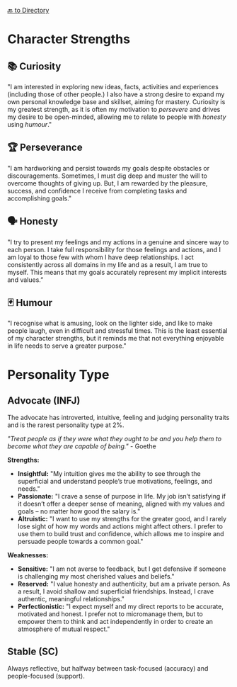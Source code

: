 [🔙 to Directory](README.md)

# Character Strengths

## 📚 Curiosity
"I am interested in exploring new ideas, facts, activities and experiences (including those of other people.) I also have a strong desire to expand my own personal knowledge base and skillset, aiming for mastery. Curiosity is my greatest strength, as it is often my motivation to *persevere* and drives my desire to be open-minded, allowing me to relate to people with *honesty* using *humour*."

## 🏆 Perseverance
"I am hardworking and persist towards my goals despite obstacles or discouragements. Sometimes, I must dig deep and muster the will to overcome thoughts of giving up. But, I am rewarded by the pleasure, success, and confidence I receive from completing tasks and accomplishing goals."

## 🗣️ Honesty
"I try to present my feelings and my actions in a genuine and sincere way to each person. I take full responsibility for those feelings and actions, and I am loyal to those few with whom I have deep relationships. I act consistently across all domains in my life and as a result, I am true to myself. This means that my goals accurately represent my implicit interests and values.”

## 🃏 Humour
"I recognise what is amusing, look on the lighter side, and like to make people laugh, even in difficult and stressful times. This is the least essential of my character strengths, but it reminds me that not everything enjoyable in life needs to serve a greater purpose."

# Personality Type

## Advocate (INFJ)

The advocate has introverted, intuitive, feeling and judging personality traits and is the rarest personality type at 2%.

*"Treat people as if they were what they ought to be and you help them to become what they are capable of being."* - Goethe

**Strengths:**
- **Insightful:** "My intuition gives me the ability to see through the superficial and understand people’s true motivations, feelings, and needs."
- **Passionate:** "I crave a sense of purpose in life. My job isn’t satisfying if it doesn’t offer a deeper sense of meaning, aligned with my values and goals – no matter how good the salary is."
- **Altruistic:** "I want to use my strengths for the greater good, and I rarely lose sight of how my words and actions might affect others. I prefer to use them to build trust and confidence, which allows me to inspire and persuade people towards a common goal."

**Weaknesses:**
- **Sensitive:** "I am not averse to feedback, but I get defensive if someone is challenging my most cherished values and beliefs."
- **Reserved:** "I value honesty and authenticity, but am a private person. As a result, I avoid shallow and superficial friendships. Instead, I crave authentic, meaningful relationships." 
- **Perfectionistic:** "I expect myself and my direct reports to be accurate, motivated and honest. I prefer not to micromanage them, but to empower them to think and act independently in order to create an atmosphere of mutual respect."

## Stable (SC)

Always reflective, but halfway between task-focused (accuracy) and people-focused (support).
